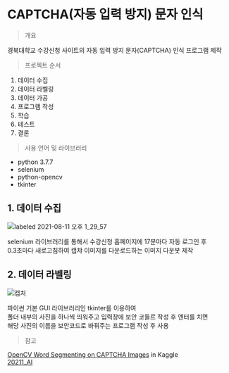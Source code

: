 # CAPTCHA(자동 입력 방지) 문자 인식

> 개요

경북대학교 수강신청 사이트의 자동 입력 방지 문자(CAPTCHA) 인식 프로그램 제작

> 프로젝트 순서

1. 데이터 수집
2. 데이터 라벨링
3. 데이터 가공
4. 프로그램 작성
5. 학습
6. 테스트
7. 결론

> 사용 언어 및 라이브러리

- python 3.7.7
- selenium
- python-opencv
- tkinter

## 1. 데이터 수집

![labeled 2021-08-11 오후 1_29_57](https://user-images.githubusercontent.com/74360958/128970367-8d9f1db1-a13b-4a3d-a572-da619e688df5.png)

selenium 라이브러리를 통해서 수강신청 홈페이지에 17분마다 자동 로그인 후  
0.3초마다 새로고침하여 캡챠 이미지를 다운로드하는 이미지 다운봇 제작

## 2. 데이터 라벨링

![캡처](https://user-images.githubusercontent.com/74360958/128970424-7b6c2f69-1ede-4fbd-8480-30d99c0c0cbe.PNG)

파이썬 기본 GUI 라이브러리인 tkinter를 이용하여  
폴더 내부의 사진을 하나씩 띄워주고 입력창에 보안 코들르 작성 후 엔터를 치면  
해당 사진의 이름을 보안코드로 바꿔주는 프로그램 작성 후 사용  

> 참고

[OpenCV Word Segmenting on CAPTCHA Images](https://www.kaggle.com/fournierp/opencv-word-segmenting-on-captcha-images) in Kaggle  
[20211_AI](https://github.com/bh2980/20211_AI)
